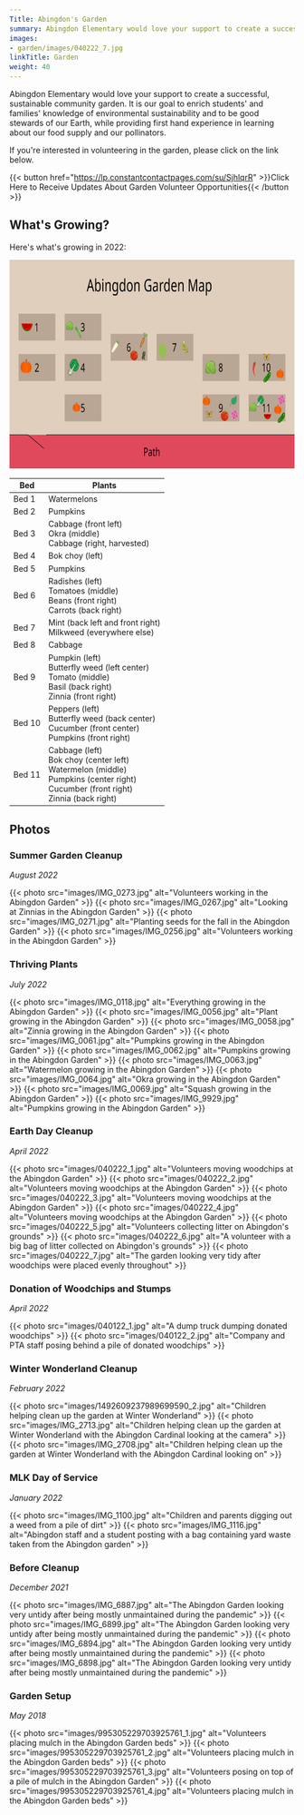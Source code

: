 ```yaml
---
Title: Abingdon's Garden
summary: Abingdon Elementary would love your support to create a successful, sustainable community garden.
images:
- garden/images/040222_7.jpg
linkTitle: Garden
weight: 40
---
```


Abingdon Elementary would love your support to create a successful, sustainable community garden.  It is our goal to enrich students' and families' knowledge of environmental sustainability and to be good stewards of our Earth, while providing first hand experience in learning about our food supply and our pollinators.

If you're interested in volunteering in the garden, please click on the link below.

{{< button href="https://lp.constantcontactpages.com/su/SjhlqrR" >}}Click Here to Receive Updates About Garden Volunteer Opportunities{{< /button >}}

## What's Growing?

Here's what's growing in 2022:

<a href="images/garden-map.svg"><img src="images/garden-map.svg" width="736" height="368" alt="Garden Map"></a>

| Bed    | Plants |
| ------ | ------ |
| Bed 1  | Watermelons |
| Bed 2  | Pumpkins |
| Bed 3  | Cabbage (front left)<br>Okra (middle)<br>Cabbage (right, harvested) |
| Bed 4  | Bok choy (left) |
| Bed 5  | Pumpkins |
| Bed 6  | Radishes (left)<br>Tomatoes (middle)<br>Beans (front right)<br>Carrots (back right) |
| Bed 7  | Mint (back left and front right)<br>Milkweed (everywhere else) |
| Bed 8  | Cabbage |
| Bed 9  | Pumpkin (left)<br>Butterfly weed (left center)<br>Tomato (middle)<br>Basil (back right)<br>Zinnia (front right) |
| Bed 10 | Peppers (left)<br>Butterfly weed (back center)<br>Cucumber (front center)<br>Pumpkins (front right) |
| Bed 11 | Cabbage (left)<br>Bok choy (center left)<br>Watermelon (middle)<br>Pumpkins (center right)<br>Cucumber (front right)<br>Zinnia (back right) |

## Photos

### Summer Garden Cleanup
*August 2022*

{{< photo src="images/IMG_0273.jpg" alt="Volunteers working in the Abingdon Garden" >}}
{{< photo src="images/IMG_0267.jpg" alt="Looking at Zinnias in the Abingdon Garden" >}}
{{< photo src="images/IMG_0271.jpg" alt="Planting seeds for the fall in the Abingdon Garden" >}}
{{< photo src="images/IMG_0256.jpg" alt="Volunteers working in the Abingdon Garden" >}}

### Thriving Plants
*July 2022*

{{< photo src="images/IMG_0118.jpg" alt="Everything growing in the Abingdon Garden" >}}
{{< photo src="images/IMG_0056.jpg" alt="Plant growing in the Abingdon Garden" >}}
{{< photo src="images/IMG_0058.jpg" alt="Zinnia growing in the Abingdon Garden" >}}
{{< photo src="images/IMG_0061.jpg" alt="Pumpkins growing in the Abingdon Garden" >}}
{{< photo src="images/IMG_0062.jpg" alt="Pumpkins growing in the Abingdon Garden" >}}
{{< photo src="images/IMG_0063.jpg" alt="Watermelon growing in the Abingdon Garden" >}}
{{< photo src="images/IMG_0064.jpg" alt="Okra growing in the Abingdon Garden" >}}
{{< photo src="images/IMG_0069.jpg" alt="Squash growing in the Abingdon Garden" >}}
{{< photo src="images/IMG_9929.jpg" alt="Pumpkins growing in the Abingdon Garden" >}}

### Earth Day Cleanup
*April 2022*

{{< photo src="images/040222_1.jpg" alt="Volunteers moving woodchips at the Abingdon Garden" >}}
{{< photo src="images/040222_2.jpg" alt="Volunteers moving woodchips at the Abingdon Garden" >}}
{{< photo src="images/040222_3.jpg" alt="Volunteers moving woodchips at the Abingdon Garden" >}}
{{< photo src="images/040222_4.jpg" alt="Volunteers moving woodchips at the Abingdon Garden" >}}
{{< photo src="images/040222_5.jpg" alt="Volunteers collecting litter on Abingdon's grounds" >}}
{{< photo src="images/040222_6.jpg" alt="A volunteer with a big bag of litter collected on Abingdon's grounds" >}}
{{< photo src="images/040222_7.jpg" alt="The garden looking very tidy after woodchips were placed evenly throughout" >}}

### Donation of Woodchips and Stumps
*April 2022*

{{< photo src="images/040122_1.jpg" alt="A dump truck dumping donated woodchips" >}}
{{< photo src="images/040122_2.jpg" alt="Company and PTA staff posing behind a pile of donated woodchips" >}}

### Winter Wonderland Cleanup
*February 2022*

{{< photo src="images/1492609237989699590_2.jpg" alt="Children helping clean up the garden at Winter Wonderland" >}}
{{< photo src="images/IMG_2713.jpg" alt="Children helping clean up the garden at Winter Wonderland with the Abingdon Cardinal looking at the camera" >}}
{{< photo src="images/IMG_2708.jpg" alt="Children helping clean up the garden at Winter Wonderland with the Abingdon Cardinal looking on" >}}

### MLK Day of Service
*January 2022*

{{< photo src="images/IMG_1100.jpg" alt="Children and parents digging out a weed from a pile of dirt" >}}
{{< photo src="images/IMG_1116.jpg" alt="Abingdon staff and a student posting with a bag containing yard waste taken from the Abingdon garden" >}}

### Before Cleanup
*December 2021*

{{< photo src="images/IMG_6887.jpg" alt="The Abingdon Garden looking very untidy after being mostly unmaintained during the pandemic" >}}
{{< photo src="images/IMG_6899.jpg" alt="The Abingdon Garden looking very untidy after being mostly unmaintained during the pandemic" >}}
{{< photo src="images/IMG_6894.jpg" alt="The Abingdon Garden looking very untidy after being mostly unmaintained during the pandemic" >}}
{{< photo src="images/IMG_6898.jpg" alt="The Abingdon Garden looking very untidy after being mostly unmaintained during the pandemic" >}}

### Garden Setup
*May 2018*

{{< photo src="images/995305229703925761_1.jpg" alt="Volunteers placing mulch in the Abingdon Garden beds" >}}
{{< photo src="images/995305229703925761_2.jpg" alt="Volunteers placing mulch in the Abingdon Garden beds" >}}
{{< photo src="images/995305229703925761_3.jpg" alt="Volunteers posing on top of a pile of mulch in the Abingdon Garden" >}}
{{< photo src="images/995305229703925761_4.jpg" alt="Volunteers placing mulch in the Abingdon Garden beds" >}}